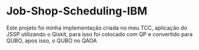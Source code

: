 # Job-Shop-Scheduling-IBM
Este projeto foi minha implementação criada no meu TCC, aplicação do JSSP utilizando o Qiskit, para isso foi colocado com QP e convertido para QUBO, apos isso, o QUBO no QAOA
